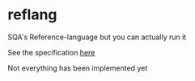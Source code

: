 # reflang
SQA's Reference-language but you can actually run it

See the specification [here](https://www.sqa.org.uk/sqa/files_ccc/Reference-language-for-Computing-Science-Sep2016.pdf)

Not everything has been implemented yet
